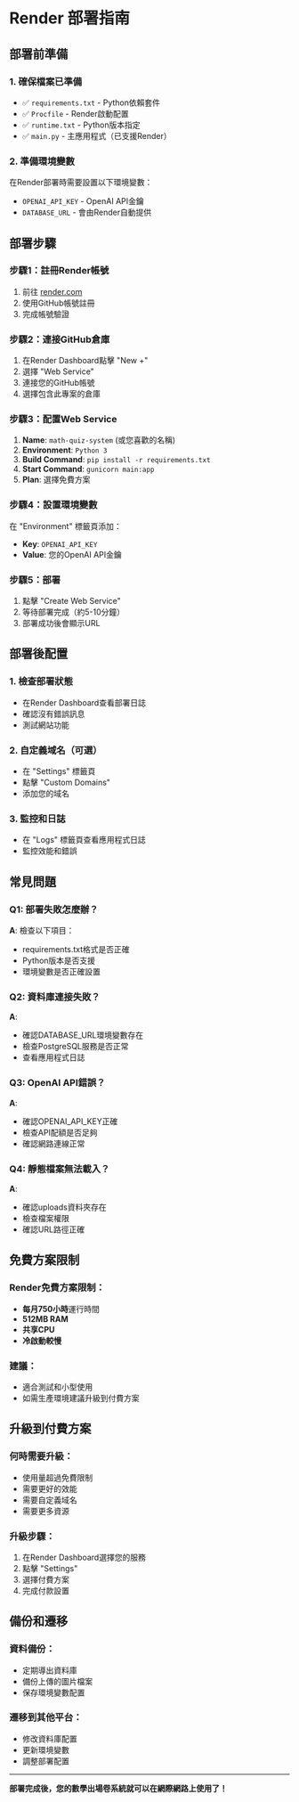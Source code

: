 # Render 部署指南

## 部署前準備

### 1. 確保檔案已準備
- ✅ `requirements.txt` - Python依賴套件
- ✅ `Procfile` - Render啟動配置
- ✅ `runtime.txt` - Python版本指定
- ✅ `main.py` - 主應用程式（已支援Render）

### 2. 準備環境變數
在Render部署時需要設置以下環境變數：
- `OPENAI_API_KEY` - OpenAI API金鑰
- `DATABASE_URL` - 會由Render自動提供

## 部署步驟

### 步驟1：註冊Render帳號
1. 前往 [render.com](https://render.com)
2. 使用GitHub帳號註冊
3. 完成帳號驗證

### 步驟2：連接GitHub倉庫
1. 在Render Dashboard點擊 "New +"
2. 選擇 "Web Service"
3. 連接您的GitHub帳號
4. 選擇包含此專案的倉庫

### 步驟3：配置Web Service
1. **Name**: `math-quiz-system` (或您喜歡的名稱)
2. **Environment**: `Python 3`
3. **Build Command**: `pip install -r requirements.txt`
4. **Start Command**: `gunicorn main:app`
5. **Plan**: 選擇免費方案

### 步驟4：設置環境變數
在 "Environment" 標籤頁添加：
- **Key**: `OPENAI_API_KEY`
- **Value**: 您的OpenAI API金鑰

### 步驟5：部署
1. 點擊 "Create Web Service"
2. 等待部署完成（約5-10分鐘）
3. 部署成功後會顯示URL

## 部署後配置

### 1. 檢查部署狀態
- 在Render Dashboard查看部署日誌
- 確認沒有錯誤訊息
- 測試網站功能

### 2. 自定義域名（可選）
- 在 "Settings" 標籤頁
- 點擊 "Custom Domains"
- 添加您的域名

### 3. 監控和日誌
- 在 "Logs" 標籤頁查看應用程式日誌
- 監控效能和錯誤

## 常見問題

### Q1: 部署失敗怎麼辦？
**A**: 檢查以下項目：
- requirements.txt格式是否正確
- Python版本是否支援
- 環境變數是否正確設置

### Q2: 資料庫連接失敗？
**A**: 
- 確認DATABASE_URL環境變數存在
- 檢查PostgreSQL服務是否正常
- 查看應用程式日誌

### Q3: OpenAI API錯誤？
**A**:
- 確認OPENAI_API_KEY正確
- 檢查API配額是否足夠
- 確認網路連線正常

### Q4: 靜態檔案無法載入？
**A**:
- 確認uploads資料夾存在
- 檢查檔案權限
- 確認URL路徑正確

## 免費方案限制

### Render免費方案限制：
- **每月750小時**運行時間
- **512MB RAM**
- **共享CPU**
- **冷啟動較慢**

### 建議：
- 適合測試和小型使用
- 如需生產環境建議升級到付費方案

## 升級到付費方案

### 何時需要升級：
- 使用量超過免費限制
- 需要更好的效能
- 需要自定義域名
- 需要更多資源

### 升級步驟：
1. 在Render Dashboard選擇您的服務
2. 點擊 "Settings"
3. 選擇付費方案
4. 完成付款設置

## 備份和遷移

### 資料備份：
- 定期導出資料庫
- 備份上傳的圖片檔案
- 保存環境變數配置

### 遷移到其他平台：
- 修改資料庫配置
- 更新環境變數
- 調整部署配置

---

**部署完成後，您的數學出場卷系統就可以在網際網路上使用了！** 